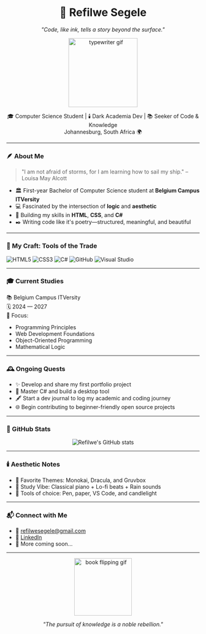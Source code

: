 <h1 align="center">📜 Refilwe Segele</h1>
<p align="center"><i>"Code, like ink, tells a story beyond the surface."</i></p>

<p align="center">
  <img src="https://media.giphy.com/media/h4OGaGqq63vJx4KDnF/giphy.gif" width="180" alt="typewriter gif"/>
</p>

<p align="center">
  🎓 Computer Science Student | 🕯️ Dark Academia Dev | 📚 Seeker of Code & Knowledge  
  <br>
  Johannesburg, South Africa 🌍  
</p>

---

### 🪶 About Me

> "I am not afraid of storms, for I am learning how to sail my ship." – Louisa May Alcott

- 🏛️ First-year Bachelor of Computer Science student at **Belgium Campus ITVersity**
- 💻 Fascinated by the intersection of **logic** and **aesthetic**
- 🌌 Building my skills in **HTML**, **CSS**, and **C#**
- ✒️ Writing code like it's poetry—structured, meaningful, and beautiful

---

### 🧰 My Craft: Tools of the Trade

![HTML5](https://img.shields.io/badge/HTML5-BF4E30?style=flat-square&logo=html5&logoColor=white)
![CSS3](https://img.shields.io/badge/CSS3-1C1C1C?style=flat-square&logo=css3&logoColor=white)
![C#](https://img.shields.io/badge/C%23-372D3B?style=flat-square&logo=c-sharp&logoColor=white)
![GitHub](https://img.shields.io/badge/GitHub-3E2C41?style=flat-square&logo=github&logoColor=white)
![Visual Studio](https://img.shields.io/badge/Visual_Studio-593E57?style=flat-square&logo=visual-studio&logoColor=white)

---

### 🎓 Current Studies

📚 Belgium Campus ITVersity  
🗓️ 2024 — 2027  
🎯 Focus:  
- Programming Principles  
- Web Development Foundations  
- Object-Oriented Programming  
- Mathematical Logic

---

### 🕰️ Ongoing Quests

- ✨ Develop and share my first portfolio project  
- 📖 Master C# and build a desktop tool  
- 🖋️ Start a dev journal to log my academic and coding journey  
- 🌐 Begin contributing to beginner-friendly open source projects

---

### 🧭 GitHub Stats

<p align="center">
  <img src="https://github-readme-stats.vercel.app/api?username=RefilweSegele&show_icons=true&theme=gruvbox&hide_title=true" alt="Refilwe's GitHub stats" />
</p>

---

### 🕯️ Aesthetic Notes

- 🧥 Favorite Themes: Monokai, Dracula, and Gruvbox  
- 🎵 Study Vibe: Classical piano + Lo-fi beats + Rain sounds  
- 📜 Tools of choice: Pen, paper, VS Code, and candlelight  

---

### 📬 Connect with Me

- 📧 [refilwesegele@gmail.com](mailto:refilwesegele@gmail.com)  
- 🧭 [LinkedIn](https://www.linkedin.com/in/refilwe-segele-2ab6a0180)  
- 🔮 More coming soon...

---

<p align="center">
  <img src="https://media.giphy.com/media/U3qYN8S0j3bpK/giphy.gif" width="150" alt="book flipping gif"/>
</p>

<p align="center"><i>"The pursuit of knowledge is a noble rebellion."</i></p>

